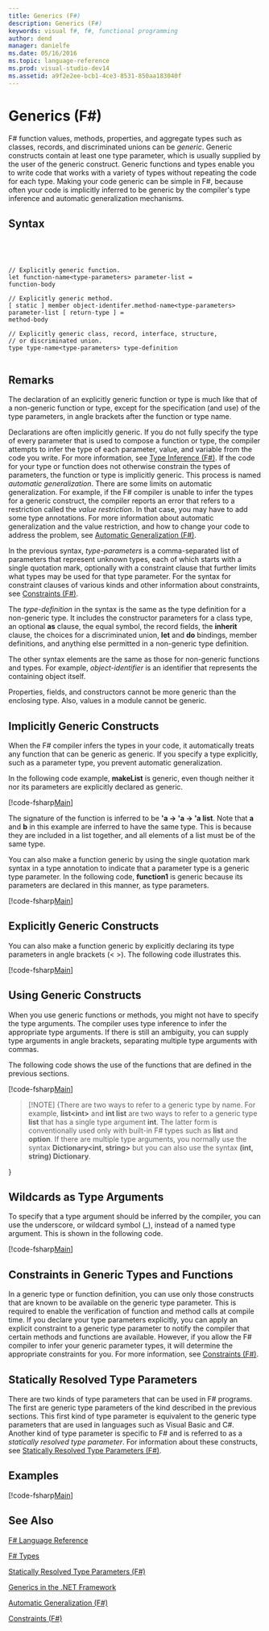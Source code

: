 ```yaml
---
title: Generics (F#)
description: Generics (F#)
keywords: visual f#, f#, functional programming
author: dend
manager: danielfe
ms.date: 05/16/2016
ms.topic: language-reference
ms.prod: visual-studio-dev14
ms.assetid: a9f2e2ee-bcb1-4ce3-8531-850aa183040f 
---
```


# Generics (F#)

F# function values, methods, properties, and aggregate types such as classes, records, and discriminated unions can be *generic*. Generic constructs contain at least one type parameter, which is usually supplied by the user of the generic construct. Generic functions and types enable you to write code that works with a variety of types without repeating the code for each type. Making your code generic can be simple in F#, because often your code is implicitly inferred to be generic by the compiler's type inference and automatic generalization mechanisms.


## Syntax



```




// Explicitly generic function.
let function-name<type-parameters> parameter-list =
function-body

// Explicitly generic method.
[ static ] member object-identifer.method-name<type-parameters> parameter-list [ return-type ] =
method-body

// Explicitly generic class, record, interface, structure,
// or discriminated union.
type type-name<type-parameters> type-definition


```





## Remarks
The declaration of an explicitly generic function or type is much like that of a non-generic function or type, except for the specification (and use) of the type parameters, in angle brackets after the function or type name.

Declarations are often implicitly generic. If you do not fully specify the type of every parameter that is used to compose a function or type, the compiler attempts to infer the type of each parameter, value, and variable from the code you write. For more information, see [Type Inference &#40;F&#35;&#41;](Type-Inference-%5BFSharp%5D.md). If the code for your type or function does not otherwise constrain the types of parameters, the function or type is implicitly generic. This process is named *automatic generalization*. There are some limits on automatic generalization. For example, if the F# compiler is unable to infer the types for a generic construct, the compiler reports an error that refers to a restriction called the *value restriction*. In that case, you may have to add some type annotations. For more information about automatic generalization and the value restriction, and how to change your code to address the problem, see [Automatic Generalization &#40;F&#35;&#41;](Automatic-Generalization-%5BFSharp%5D.md).

In the previous syntax, *type-parameters* is a comma-separated list of parameters that represent unknown types, each of which starts with a single quotation mark, optionally with a constraint clause that further limits what types may be used for that type parameter. For the syntax for constraint clauses of various kinds and other information about constraints, see [Constraints &#40;F&#35;&#41;](Constraints-%5BFSharp%5D.md).

The *type-definition* in the syntax is the same as the type definition for a non-generic type. It includes the constructor parameters for a class type, an optional **as** clause, the equal symbol, the record fields, the **inherit** clause, the choices for a discriminated union, **let** and **do** bindings, member definitions, and anything else permitted in a non-generic type definition.

The other syntax elements are the same as those for non-generic functions and types. For example, *object-identifier* is an identifier that represents the containing object itself.

Properties, fields, and constructors cannot be more generic than the enclosing type. Also, values in a module cannot be generic.


## Implicitly Generic Constructs
When the F# compiler infers the types in your code, it automatically treats any function that can be generic as generic. If you specify a type explicitly, such as a parameter type, you prevent automatic generalization.

In the following code example, **makeList** is generic, even though neither it nor its parameters are explicitly declared as generic.

[!code-fsharp[Main](snippets/fslangref1/snippet1700.fs)]

The signature of the function is inferred to be **'a -&gt; 'a -&gt; 'a list**. Note that **a** and **b** in this example are inferred to have the same type. This is because they are included in a list together, and all elements of a list must be of the same type.

You can also make a function generic by using the single quotation mark syntax in a type annotation to indicate that a parameter type is a generic type parameter. In the following code, **function1** is generic because its parameters are declared in this manner, as type parameters.

[!code-fsharp[Main](snippets/fslangref1/snippet1701.fs)]
    
## Explicitly Generic Constructs
You can also make a function generic by explicitly declaring its type parameters in angle brackets (&lt; &gt;). The following code illustrates this.

[!code-fsharp[Main](snippets/fslangref1/snippet1703.fs)]
    
## Using Generic Constructs
When you use generic functions or methods, you might not have to specify the type arguments. The compiler uses type inference to infer the appropriate type arguments. If there is still an ambiguity, you can supply type arguments in angle brackets, separating multiple type arguments with commas.

The following code shows the use of the functions that are defined in the previous sections.

[!code-fsharp[Main](snippets/fslangref1/snippet1702.fs)]
    
>[!NOTE] {There are two ways to refer to a generic type by name. For example, **list&lt;int&gt;** and **int list** are two ways to refer to a generic type **list** that has a single type argument **int**. The latter form is conventionally used only with built-in F# types such as **list** and **option**. If there are multiple type arguments, you normally use the syntax **Dictionary&lt;int, string&gt;** but you can also use the syntax **(int, string) Dictionary**.

}

## Wildcards as Type Arguments
To specify that a type argument should be inferred by the compiler, you can use the underscore, or wildcard symbol (_), instead of a named type argument. This is shown in the following code.

[!code-fsharp[Main](snippets/fslangref1/snippet1704.fs)]
    
## Constraints in Generic Types and Functions
In a generic type or function definition, you can use only those constructs that are known to be available on the generic type parameter. This is required to enable the verification of function and method calls at compile time. If you declare your type parameters explicitly, you can apply an explicit constraint to a generic type parameter to notify the compiler that certain methods and functions are available. However, if you allow the F# compiler to infer your generic parameter types, it will determine the appropriate constraints for you. For more information, see [Constraints &#40;F&#35;&#41;](Constraints-%5BFSharp%5D.md).


## Statically Resolved Type Parameters
There are two kinds of type parameters that can be used in F# programs. The first are generic type parameters of the kind described in the previous sections. This first kind of type parameter is equivalent to the generic type parameters that are used in languages such as Visual Basic and C#. Another kind of type parameter is specific to F# and is referred to as a *statically resolved type parameter*. For information about these constructs, see [Statically Resolved Type Parameters &#40;F&#35;&#41;](Statically-Resolved-Type-Parameters-%5BFSharp%5D.md).


## Examples
[!code-fsharp[Main](snippets/fslangref1/snippet1705.fs)]
    
## See Also
[F&#35; Language Reference](FSharp-Language-Reference.md)

[F&#35; Types](FSharp-Types.md)

[Statically Resolved Type Parameters &#40;F&#35;&#41;](Statically-Resolved-Type-Parameters-%5BFSharp%5D.md)

[Generics in the .NET Framework](https://msdn.microsoft.com/en-us/library/ms172192.aspx)

[Automatic Generalization &#40;F&#35;&#41;](Automatic-Generalization-%5BFSharp%5D.md)

[Constraints &#40;F&#35;&#41;](Constraints-%5BFSharp%5D.md)

